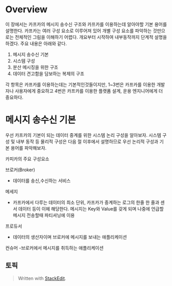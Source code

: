 # Overview

이 장에서는 카프카의 메시지 송수신 구조와 카프카를 이용하는데 알아야할 기본 용어를 설명한다. 카프카는 여러 구성 요소로 이루어져 있어 개별 구성 요소를 파악하는 것만으로는 전체적인 그림을 이해하기 어렵다. 개요부터 시작하여 내부동작까지 단계적 설명을 하겠다. 주요 내용은 아래와 같다. 

1. 메시지 송수신 기본
2. 시스템 구성
3. 분산 메시징을 위한 구조
4. 데이터 견고함을 담보하는 복제의 구조

각 항목은 카프카를 이용하는데는 기본적인것들이지만, 1~3번은 카프카를 이용한 개발자나 사용자에게 중요하고 4번은 카프카를 이용한 플랫폼 설계, 운용 엔지니어에게 더 중요하다. 

# 메시지 송수신 기본

우선 카프카의 기본이 되는 데이터 중계를 위한 시스템 논리 구성을 알아보자.  시스템 구성 및 내부 동작 등 물리적 구성은 다음 절 이후에서 설명하므로 우선 논리적 구성과 기본 용어를 파악해보자. 

카피카의 주요 구성요소 

브로커(Broker) 
- 데이터를 송신,수신하는 서비스

메세지
- 카프카에서 다루는 데이터의 최소 단위, 카프카가 중계하는 로그의 한줄 한 줄과 센서 데이터 등이 이헤 해당한다. 메시지는 Key와 Value를 갖게 되며 나중에 언급할 메시지 전송할때 파티셔닝에 이용

프로듀서
- 데이터의 생산자이며 브로커에 메시지를 보내는 애플리케이션

컨슈머
-브로커에서 메시지를 취득하는 애플리케이션

토픽
- 



> Written with [StackEdit](https://stackedit.io/).
<!--stackedit_data:
eyJoaXN0b3J5IjpbLTk3NTcwMDIxNSwtMjU2NzA0MTE0LDkzNz
QyMjg4NywtMTY1OTE5NzE0MSwxNjA5MzEzNjMsLTE3MTUyNjc5
NjksODM3OTIzOTg1XX0=
-->